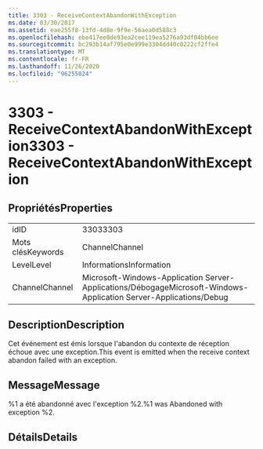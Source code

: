 ```yaml
---
title: 3303 - ReceiveContextAbandonWithException
ms.date: 03/30/2017
ms.assetid: eae255f8-13fd-4d8e-9f9e-56aea0d588c3
ms.openlocfilehash: ebe417ee0de93ea2cee119ea5276a93df04bb6ee
ms.sourcegitcommit: bc293b14af795e0e999e3304dd40c0222cf2ffe4
ms.translationtype: MT
ms.contentlocale: fr-FR
ms.lasthandoff: 11/26/2020
ms.locfileid: "96255024"
---
```

# <a name="3303---receivecontextabandonwithexception"></a><span data-ttu-id="ebb03-102">3303 - ReceiveContextAbandonWithException</span><span class="sxs-lookup"><span data-stu-id="ebb03-102">3303 - ReceiveContextAbandonWithException</span></span>

## <a name="properties"></a><span data-ttu-id="ebb03-103">Propriétés</span><span class="sxs-lookup"><span data-stu-id="ebb03-103">Properties</span></span>  
  
|||  
|-|-|  
|<span data-ttu-id="ebb03-104">id</span><span class="sxs-lookup"><span data-stu-id="ebb03-104">ID</span></span>|<span data-ttu-id="ebb03-105">3303</span><span class="sxs-lookup"><span data-stu-id="ebb03-105">3303</span></span>|  
|<span data-ttu-id="ebb03-106">Mots clés</span><span class="sxs-lookup"><span data-stu-id="ebb03-106">Keywords</span></span>|<span data-ttu-id="ebb03-107">Channel</span><span class="sxs-lookup"><span data-stu-id="ebb03-107">Channel</span></span>|  
|<span data-ttu-id="ebb03-108">Level</span><span class="sxs-lookup"><span data-stu-id="ebb03-108">Level</span></span>|<span data-ttu-id="ebb03-109">Informations</span><span class="sxs-lookup"><span data-stu-id="ebb03-109">Information</span></span>|  
|<span data-ttu-id="ebb03-110">Channel</span><span class="sxs-lookup"><span data-stu-id="ebb03-110">Channel</span></span>|<span data-ttu-id="ebb03-111">Microsoft-Windows-Application Server-Applications/Débogage</span><span class="sxs-lookup"><span data-stu-id="ebb03-111">Microsoft-Windows-Application Server-Applications/Debug</span></span>|  
  
## <a name="description"></a><span data-ttu-id="ebb03-112">Description</span><span class="sxs-lookup"><span data-stu-id="ebb03-112">Description</span></span>  

 <span data-ttu-id="ebb03-113">Cet événement est émis lorsque l'abandon du contexte de réception échoue avec une exception.</span><span class="sxs-lookup"><span data-stu-id="ebb03-113">This event is emitted when the receive context abandon failed with an exception.</span></span>  
  
## <a name="message"></a><span data-ttu-id="ebb03-114">Message</span><span class="sxs-lookup"><span data-stu-id="ebb03-114">Message</span></span>  

 <span data-ttu-id="ebb03-115">%1 a été abandonné avec l'exception %2.</span><span class="sxs-lookup"><span data-stu-id="ebb03-115">%1 was Abandoned with exception %2.</span></span>  
  
## <a name="details"></a><span data-ttu-id="ebb03-116">Détails</span><span class="sxs-lookup"><span data-stu-id="ebb03-116">Details</span></span>
